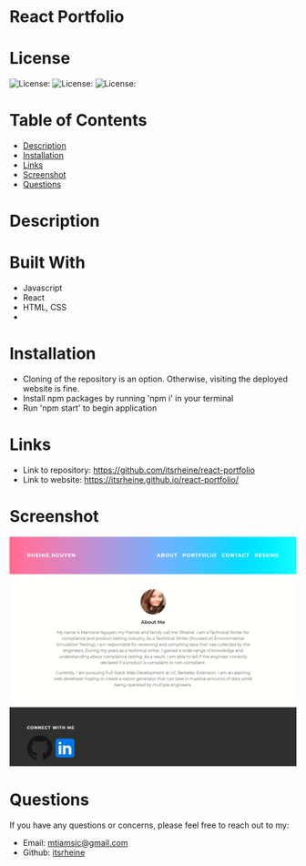 # React Portfolio

# License
  
![License: ](https://img.shields.io/badge/javascript-67.5-0298c3.svg)
![License: ](https://img.shields.io/badge/html-6.3-0298c3.svg)
![License: ](https://img.shields.io/badge/css-26.2-0298c3.svg)

# Table of Contents

- [Description](#description)
- [Installation](#installation)
- [Links](#links)
- [Screenshot](#screenshot)
- [Questions](#questions)

# Description


# Built With
- Javascript
- React
- HTML, CSS
- 

# Installation
- Cloning of the repository is an option. Otherwise, visiting the deployed website is fine.
- Install npm packages by running 'npm i' in your terminal
- Run 'npm start' to begin application

# Links
- Link to repository: https://github.com/itsrheine/react-portfolio
- Link to website: https://itsrheine.github.io/react-portfolio/

# Screenshot
![Screenshot](src/assets/images/ss.PNG)


# Questions
If you have any questions or concerns, please feel free to reach out to my:
- Email: [mtiamsic@gmail.com](mtiamsic@gmail.com)
- Github: [itsrheine](https://github.com/itsrheine)
